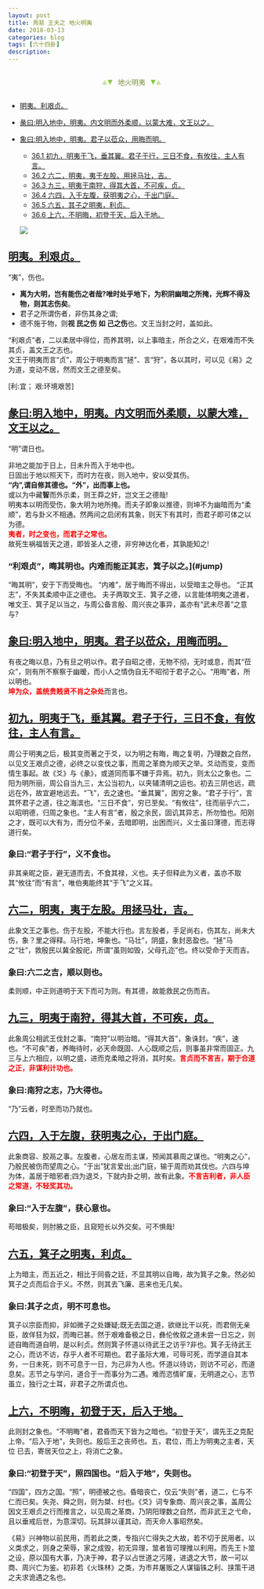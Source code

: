 ```yaml
---
layout: post
title: 周易 王夫之 地火明夷
date: 2018-03-13
categories: blog
tags: [六十四卦]
description: 
---
```


<span id = "jump"></span>


<section style="margin: 0px auto; text-align: center;">
    <section class="xhr" style="width: 0px; height: 0px; border-left: 5px solid transparent; border-right: 5px solid transparent; border-bottom: 10px solid rgb(135, 201, 67); display: inline-block; opacity: 0.5; border-top-color: rgb(135, 201, 67);"></section>
    <section class="xhr" style="width: 0px; height: 0px; border-left: 5px solid transparent; border-right: 5px solid transparent; border-top: 10px solid rgb(135, 201, 67); display: inline-block; margin-left: -3px; border-bottom-color: rgb(135, 201, 67);"></section>
    <section style="
margin-left: 0.5em;
display: inline-block;">
        <p>
            <span style="color: rgb(118, 146, 60);">地火明夷</span>
        </p>
    </section>
    <section class="xhr" style="margin-left: 0.5em; width: 0px; height: 0px; border-left: 5px solid transparent; border-right: 5px solid transparent; border-top: 10px solid rgb(135, 201, 67); display: inline-block; border-bottom-color: rgb(135, 201, 67);"></section>
    <section class="xhr" style="width: 0px; height: 0px; border-left: 5px solid transparent; border-right: 5px solid transparent; border-bottom: 10px solid rgb(135, 201, 67); display: inline-block; opacity: 0.5; margin-left: -3px; border-top-color: rgb(135, 201, 67);"></section>
</section>

- [明夷。利艰贞。](#jump明夷)
- [彖曰:明入地中，明夷。内文明而外柔顺，以蒙大难，文王以之。](#jump明入地中)
- [象曰:明入地中，明夷。君子以莅众，用晦而明。](#jump象曰:明入地中，明夷)
  - [36.1 初九，明夷于飞，垂其翼。君子于行，三日不食，有攸往，主人有言。](#jump明夷于飞)
  - [36.2 六二，明夷，夷于左股。用拯马壮，吉。](#jump夷于左股)
  - [36.3 九三，明夷于南狩，得其大首，不可疾，贞。](#jump明夷于南狩)
  - [36.4 六四，入于左腹，获明夷之心，于出门庭。](#jump入于左腹)
  - [36.5 六五，其子之明夷，利贞。](#jump其子之明夷)
  - [36.6 上六，不明晦，初登于天，后入于地。](#jump不明晦)
  
  ![](http://www.guoyi360.com/uploads/allimg/130804/1-130P4122S5511.jpg)



<span id = "jump明夷"></span>
## [明夷。利艰贞。](#jump)
“夷”，伤也。
- **离为大明，岂有能伤之者哉?唯时处乎地下，为积阴幽暗之所掩，光辉不得及物，则其志伤矣**。
- 君子之所谓伤者，非伤其身之谓;
- 德不施于物，则**视 民之伤 如 己之伤**也。文王当封之时，盖如此。


“利艰贞”者，二以柔居中得位，而养其明，以上事暗主，所合之义，在艰难而不失其贞，盖文王之志也。<br>
文王于明夷而言“贞”，周公于明夷而言“拯”、言“狩”，各以其时，可以见《易》之为道，变动不居，然而文王之德至矣。

[利:宜； 艰:环境艰苦]

<span id = "jump明入地中"></span>
## [彖曰:明入地中，明夷。内文明而外柔顺，以蒙大难，文王以之。](#jump)
“明”谓日也。


非地之能加于日上，日未升而入于地中也。<br>
日固出于地以照天下，而时方在夜，则入地中，安以受其伤。<br>
**“内”,谓自修其德也。“外”，出而事上也。**<br>
或以为中藏**智**而外示柔，则王莽之奸，岂文王之德哉!<br>
明夷本以明而受伤，象大明为地所掩。而夫子即象以推德，则坤不为幽暗而为“柔顺”，若与卦义不相通。然两间之启闭有其象，则天下有其时，而君子即可体之以为德。<font color="#FF0000"><b><br>夷者，时之变也，而君子之常也。<br></b></font>故死生祸福皆天之道，即皆圣人之德，非穷神达化者，其孰能知之!

### “利艰贞”，晦其明也。内难而能正其志，箕子以之。](#jump)
“晦其明”，安于下而受晦也。
“内难”，居于晦而不得出，以受暗主之辱也。
“正其志”，不失其柔顺中正之德也。
夫子两取文王、箕子之德，以言能体明夷之道者，唯文王、箕子足以当之，与周公备言殷、周兴丧之事异，盖亦有“武未尽善”之意与?

<span id = "jump象曰:明入地中，明夷"></span>
## [象曰:明入地中，明夷。君子以莅众，用晦而明。](#jump)
有夜之晦以息，乃有旦之明以作。君子自昭之德，无物不彻，无时或息，而其“莅众”，则有所不察察于幽暧，而小人之情伪自无不昭彻于君子之心。“用晦”者，所以明也。<font color="#FF0000"><b><br>坤为众，盖统贵贱贤不肖之杂处</b></font>而言也。

<span id = "jump明夷于飞"></span>
## [初九，明夷于飞，垂其翼。君子于行，三日不食，有攸往，主人有言。](#jump)
周公于明夷之后，极其变而著之于爻，以为明之有晦，晦之复明，乃理数之自然，以见文王艰贞之德，必终之以变伐之事，而周之革商为顺天之举。爻动而变，变而情生事起。故《爻》与《彖》，或道同而事不嫌于异焉。初九，则太公之象也。二阳为明所丽，周公自当九三，太公当初九，以夹辅清明之运也。初去三阴也远，疏远在外，故宜避地远去。“飞”，去之速也。“垂其翼”，困穷之象。“君子于行”，言其怀君子之道，往之海滨也。“三日不食”，穷已至矣。“有攸往”，往而丽乎六二，以昭明德，归周之象也。“主人有言”者，殷之余民，固讥其异志，所勿恤也。阳刚之才，既可以大有为，而分位不亲，去暗即明，出困而兴，义士虽曰薄德，而志得道行矣。

### 象曰:“君子于行”，义不食也。
非其亲昵之臣，避无道而去，不食其禄，义也。夫子但释此为义者，盖亦不取其“攸往”而“有言”，唯伯夷能终其“于飞”之义耳。
  
<span id = "jump夷于左股"></span>
## [六二，明夷，夷于左股。用拯马壮，吉。](#jump)
此象文王之事也。伤于左股，不能大行也。言左股者，手足尚右，伤其左，尚未大伤，象？里之得释。马行地，坤象也。“马壮”，阴盛，象封恶盈也。“拯”马之“壮”，救殷民以冀全殷祀，所谓“虽则如毁，父母孔迩”也。终以受命于天而吉。

### 象曰:六二之吉，顺以则也。
柔则顺，中正则道明于天下而可为则。有其德，故能救民之伤而吉。

<span id = "jump明夷于南狩"></span>
## [九三，明夷于南狩，得其大首，不可疾，贞。](#jump)
此象周公相武王伐封之事。“南狩”以明治暗。“得其大首”，象诛封。“疾”，速也。“不可疾”者，养晦待时，必天命既固、人心既顺之后，则事虽非常而固正。九三与上六相应，以明之盛，进而克柔暗之将消，其时矣。<font color="#FF0000"><b>言贞而不言吉，期于合道之正，非谋利计功也。</b></font>

### 象曰:南狩之志，乃大得也。
“乃”云者，时至而功乃就也。

<span id = "jump入于左腹"></span>
## [六四，入于左腹，获明夷之心，于出门庭。](#jump)
此象商容、胶鬲之事。左腹者，心居左而主谋，预闻其慕周之谋也。“明夷之心”，乃殷民被伤而望周之心。“于出”犹言爱出;出门庭，输于周而劝其伐也。六四与坤为体，盖居于暗邪者;四为退爻，下就内卦之明，故有此象。<font color="#FF0000"><b>不言吉利者，非人臣之常道，不轻奖其功。</b></font>

### 象曰:“入于左腹”，获心意也。
苟暗极矣，则肘腋之臣，且窥短长以外交矣。可不惧哉!

<span id = "jump其子之明夷"></span>
## [六五，箕子之明夷，利贞。](#jump)
上为暗主，而五近之，相比于同昏之廷，不显其明以自晦，故为箕子之象。然必如箕子之贞而后合于义。不然，则其去飞廉、恶来也无几矣。

### 象曰:其子之贞，明不可息也。
箕子以宗臣而抑，非如微子之处嫌疑;既无去国之道，欲继比干以死，而君侧无亲臣，故佯狂为奴，而晦已甚。然于艰难备极之日，彝伦攸叙之道未尝一日忘之，则迹自晦而道自明，是以利贞。然则箕子怀道以待武王之访乎?非也。箕子无待武王之心，而访不访，存乎人者不可期也。君子虽际大难，可辱可死，而学道自其本务，一日未死，则不可息于一日，为己非为人也。怀道以待访，则访不可必，而道息矣。志节之与学问，道合于一而事分为二遇。难而恣情旷废，无明道之心，志节虽立，独行之士耳，非君子之所谓贞也。

<span id = "jump不明晦"></span>
## [上六，不明晦，初登于天，后入于地。](#jump)
此则封之象也。“不明晦”者，君昏而天下皆为之暗也。“初登于天”，谓先王之克配上帝。“后入于地”，失则也。殷后王之丧师也。五，君位，而上为明夷之主者，天位
已去，寄居天位之上，将消亡之象。

### 象曰:“初登于天”，照四国也。“后入于地”，失则也。
“四国”，四方之国。“照”，明德被之也。昏暗丧亡，仅云“失则”者，道二，仁与不仁而已矣。失尧、舜之则，则为桀、纣也。《爻》词专象商、周兴丧之事，盖周公因文王艰贞之行而推言之，以见周之革商，乃阴阳理数之自然，而非武王之弋命，且以垂戒后世，为意深切。玩其辞以谨其动，而天命人事昭然矣。


《易》兴神物以前民用，而若此之类，专指兴亡得失之大故，若不切于民用者。以义类求之，则身之荣辱，家之成毁，初无异理，筮者皆可理推以利用。而先王卜筮之设，原以国有大事，乃决于神，君子以占世道之污隆，进退之大节，故一可以商、周兴亡为鉴。初非若《火珠林》之类，为市井屠贩之人谋锱铢之利、挟策干进之夫求诡遇之名也。


